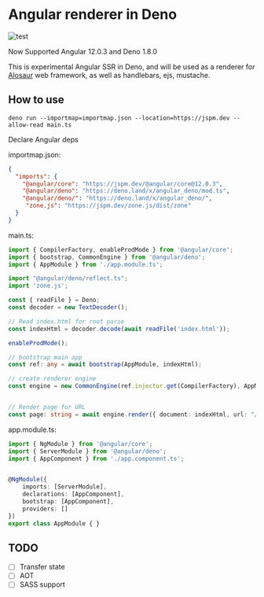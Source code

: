 # Angular renderer in Deno

![test](https://github.com/alosaur/angular_deno/workflows/test/badge.svg)

Now Supported Angular 12.0.3 and Deno 1.8.0

This is experimental Angular SSR in Deno, and will be used as a renderer for [Alosaur](https://github.com/alosaur/alosaur) web framework, as well as handlebars, ejs, mustache. 

## How to use

`deno run --importmap=importmap.json --location=https://jspm.dev --allow-read main.ts`

Declare Angular deps

importmap.json:
```json
{
  "imports": {
    "@angular/core": "https://jspm.dev/@angular/core@12.0.3",
    "@angular/deno": "https://deno.land/x/angular_deno/mod.ts",
    "@angular/deno/": "https://deno.land/x/angular_deno/",
     "zone.js": "https://jspm.dev/zone.js/dist/zone"
  }
}
```

main.ts:

```ts
import { CompilerFactory, enableProdMode } from '@angular/core';
import { bootstrap, CommonEngine } from '@angular/deno';
import { AppModule } from './app.module.ts';

import "@angular/deno/reflect.ts";
import 'zone.js';

const { readFile } = Deno;
const decoder = new TextDecoder();

// Read index.html for root parse
const indexHtml = decoder.decode(await readFile('index.html'));

enableProdMode();

// bootstrap main app
const ref: any = await bootstrap(AppModule, indexHtml);

// create renderer engine
const engine = new CommonEngine(ref.injector.get(CompilerFactory), AppModule);


// Render page for URL
const page: string = await engine.render({ document: indexHtml, url: "/" });
```

app.module.ts:

```ts
import { NgModule } from '@angular/core';
import { ServerModule } from '@angular/deno';
import { AppComponent } from './app.component.ts';


@NgModule({
    imports: [ServerModule],
    declarations: [AppComponent],
    bootstrap: [AppComponent],
    providers: []
})
export class AppModule { }
```

## TODO

- [ ] Transfer state
- [ ] AOT
- [ ] SASS support 
